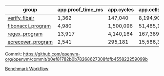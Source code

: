 | group | app.proof_time_ms | app.cycles | app.cells_used | leaf.proof_time_ms | leaf.cycles | leaf.cells_used |
| -- | -- | -- | -- | -- | -- | -- |
| [verify_fibair](https://github.com/openvm-org/openvm/blob/benchmark-results/benchmarks/verify_fibair-b0ef81782b0b78268627308fdfb455822259099b.md) | 1,362 |  147,040 |  8,194,904 |- | - | - |
| [fibonacci_program](https://github.com/openvm-org/openvm/blob/benchmark-results/benchmarks/fibonacci-b0ef81782b0b78268627308fdfb455822259099b.md) | 4,980 |  1,500,096 |  51,485,167 | 4,025 |  815,567 |  38,847,364 |
| [regex_program](https://github.com/openvm-org/openvm/blob/benchmark-results/benchmarks/regex-b0ef81782b0b78268627308fdfb455822259099b.md) | 13,917 |  4,140,164 |  167,389,450 | 16,672 |  2,902,326 |  173,738,305 |
| [ecrecover_program](https://github.com/openvm-org/openvm/blob/benchmark-results/benchmarks/ecrecover-b0ef81782b0b78268627308fdfb455822259099b.md) | 2,541 |  295,181 |  15,586,346 | 13,392 |  2,253,299 |  133,785,665 |


Commit: https://github.com/openvm-org/openvm/commit/b0ef81782b0b78268627308fdfb455822259099b

[Benchmark Workflow](https://github.com/openvm-org/openvm/actions/runs/13800932506)
